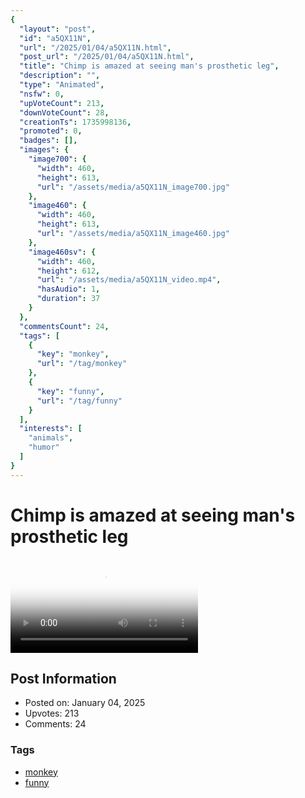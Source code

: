 ```yaml
---
{
  "layout": "post",
  "id": "a5QX11N",
  "url": "/2025/01/04/a5QX11N.html",
  "post_url": "/2025/01/04/a5QX11N.html",
  "title": "Chimp is amazed at seeing man's prosthetic leg",
  "description": "",
  "type": "Animated",
  "nsfw": 0,
  "upVoteCount": 213,
  "downVoteCount": 28,
  "creationTs": 1735998136,
  "promoted": 0,
  "badges": [],
  "images": {
    "image700": {
      "width": 460,
      "height": 613,
      "url": "/assets/media/a5QX11N_image700.jpg"
    },
    "image460": {
      "width": 460,
      "height": 613,
      "url": "/assets/media/a5QX11N_image460.jpg"
    },
    "image460sv": {
      "width": 460,
      "height": 612,
      "url": "/assets/media/a5QX11N_video.mp4",
      "hasAudio": 1,
      "duration": 37
    }
  },
  "commentsCount": 24,
  "tags": [
    {
      "key": "monkey",
      "url": "/tag/monkey"
    },
    {
      "key": "funny",
      "url": "/tag/funny"
    }
  ],
  "interests": [
    "animals",
    "humor"
  ]
}
---
```


# Chimp is amazed at seeing man's prosthetic leg

<video controls playsinline loop poster="/assets/media/a5QX11N_image460.jpg">
  <source src="/assets/media/a5QX11N_video.mp4" type="video/mp4">
  Your browser does not support the video tag.
</video>

## Post Information

- Posted on: January 04, 2025
- Upvotes: 213
- Comments: 24

### Tags

- [monkey](/tag/monkey)
- [funny](/tag/funny)
